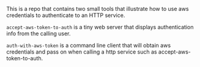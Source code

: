 This is a repo that contains two small tools that illustrate how to use aws credentials
to authenticate to an HTTP service.

`accept-aws-token-to-auth` is a tiny web server that displays authentication info from the calling user.

`auth-with-aws-token` is a command line client that will obtain aws credentials and pass on when calling a http service such
as accept-aws-token-to-auth.
